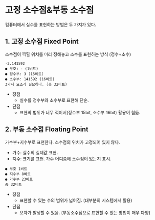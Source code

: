 # 고정 소수점&부동 소수점

컴퓨터에서 실수를 표현하는 방법은 두 가지가 있다.

## 1. 고정 소수점 Fixed Point

소수점이 찍힐 위치를 미리 정해놓고 소수를 표현하는 방식 (정수+소수)

```
-3.141592
● 부호: - (1비트)
● 정수부: 3 (15비트)
● 소수부: 141592 (16비트)
3가지 요소가 필요하다. (총 32비트)
```

- 장점
  - 실수를 정수부와 소수부로 표현해 단순.
- 단점
  - 표현의 범위가 너무 적어서(정수부 15bit, 소수부 16bit) 활용이 힘듦.

## 2. 부동 소수점 Floating Point

가수부+지수부로 표현한다. 소수점의 위치가 고정되어 있지 않다.

- 가수: 실수의 실제값 표현.
- 지수: 크기를 표현. 가수 어디쯤에 소수점이 있는지 표시.

```
● 부호 1비트
● 지수부 8비트
● 가수부 23비트
총 32비트
```

- 장점
  - 표현할 수 있는 수의 범위가 넓어짐. (대부분의 시스템에서 활용)
- 단점
  - 오차가 발생할 수 있음. (부동소수점으로 표현할 수 있는 방법이 매우 다양)
